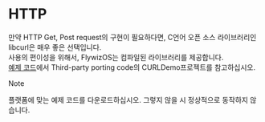 # HTTP

만약 HTTP Get, Post request의 구현이 필요하다면, C언어 오픈 소스 라이브러리인 libcurl은 매우 좋은  선택입니다.  
사용의 편이성을 위해서, FlywizOS는 컴파일된 라이브러리를 제공합니다.  
[예제 코드](demo_download.md#demo_download)에서 Third-party porting code의 CURLDemo프로젝트를 참고하십시오.

> [!Note]
> 플랫폼에 맞는 예제 코드를 다운로드하십시오. 그렇지 않을 시 정상적으로 동작하지 않습니다.